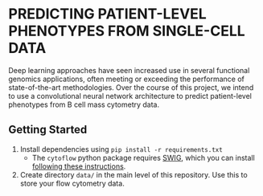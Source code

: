# PREDICTING PATIENT-LEVEL PHENOTYPES FROM SINGLE-CELL DATA

Deep learning approaches have seen increased use in several functional genomics applications, often meeting or exceeding the performance of state-of-the-art methodologies. Over the course of this project, we intend to use a convolutional neural network architecture to predict patient-level phenotypes from B cell mass cytometry data.

## Getting Started

1. Install dependencies using `pip install -r requirements.txt`
    - The `cytoflow` python package requires [SWIG](http://www.swig.org/index.php), which you can install [following these instructions](https://www.dev2qa.com/how-to-install-swig-on-macos-linux-and-windows/). 
2. Create directory `data/` in the main level of this repository. Use this to store your flow cytometry data. 
